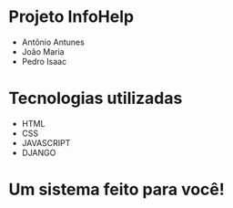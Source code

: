 # Projeto InfoHelp

- Antônio Antunes
- João Maria
- Pedro Isaac

# Tecnologias utilizadas

- HTML
- CSS
- JAVASCRIPT
- DJANGO

# Um sistema feito para você!
